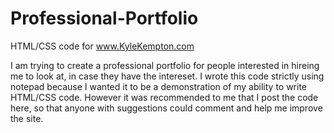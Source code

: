 # Professional-Portfolio
HTML/CSS code for www.KyleKempton.com

I am trying to create a professional portfolio for people interested in hireing me to look at, in case they have the intereset. I wrote this code strictly using notepad because I wanted it to be a demonstration of my ability to write HTML/CSS code. However it was recommended to me that I post the code here, so that anyone with suggestions could comment and help me improve the site.
